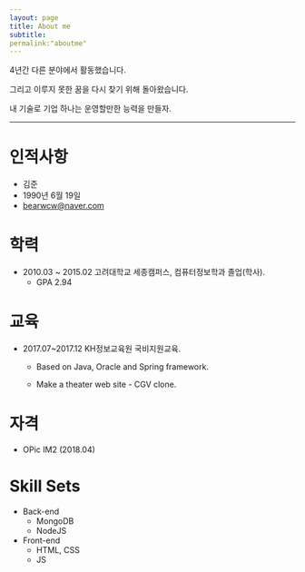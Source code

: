 ```yaml
---
layout: page
title: About me
subtitle: 
permalink:"aboutme"
---
```



4년간 다른 분야에서 활동했습니다.

그리고 이루지 못한 꿈을 다시 찾기 위해 돌아왔습니다.

내 기술로 기업 하나는 운영할만한 능력을 만들자.



---



# 인적사항

* 김준 
* 1990년 6월 19일
* bearwcw@naver.com



# 학력

* 2010.03 ~ 2015.02 고려대학교 세종캠퍼스, 컴퓨터정보학과 졸업(학사). 
  + GPA 2.94



# 교육

* 2017.07~2017.12 KH정보교육원 국비지원교육.

  * Based on Java, Oracle and  Spring framework.

  * Make a theater web site - CGV clone.



# 자격

* OPic IM2 (2018.04)



# Skill Sets

* Back-end
  + MongoDB
  + NodeJS
* Front-end
  + HTML, CSS
  + JS
